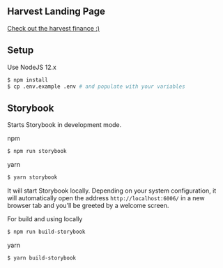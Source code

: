 
## Harvest Landing Page

[Check out the harvest finance :)](https://harvest.finance/)

## Setup

Use NodeJS 12.x

```sh
$ npm install
$ cp .env.example .env # and populate with your variables
```

## Storybook

Starts Storybook in development mode.

npm

```sh
$ npm run storybook
```

yarn

```sh
$ yarn storybook
```

It will start Storybook locally.
Depending on your system configuration, it will automatically open the address `http://localhost:6006/` in a new browser tab and you'll be greeted by a welcome screen.

For build and using locally

```sh
$ npm run build-storybook
```

yarn

```sh
$ yarn build-storybook
```
